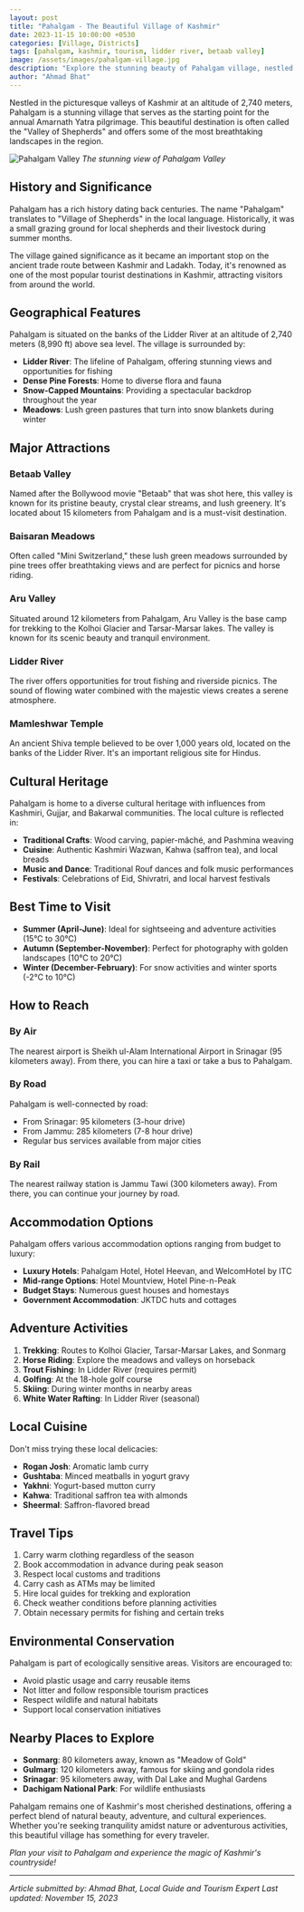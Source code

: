 ```yaml
---
layout: post
title: "Pahalgam - The Beautiful Village of Kashmir"
date: 2023-11-15 10:00:00 +0530
categories: [Village, Districts]
tags: [pahalgam, kashmir, tourism, lidder river, betaab valley]
image: /assets/images/pahalgam-village.jpg
description: "Explore the stunning beauty of Pahalgam village, nestled in the heart of Kashmir valley, known for its pristine landscapes, Lidder River, and rich cultural heritage."
author: "Ahmad Bhat"
---
```


Nestled in the picturesque valleys of Kashmir at an altitude of 2,740 meters, Pahalgam is a stunning village that serves as the starting point for the annual Amarnath Yatra pilgrimage. This beautiful destination is often called the "Valley of Shepherds" and offers some of the most breathtaking landscapes in the region.

![Pahalgam Valley](/assets/images/pahalgam-valley.jpg)
*The stunning view of Pahalgam Valley*

<!--more-->

## History and Significance

Pahalgam has a rich history dating back centuries. The name "Pahalgam" translates to "Village of Shepherds" in the local language. Historically, it was a small grazing ground for local shepherds and their livestock during summer months.

The village gained significance as it became an important stop on the ancient trade route between Kashmir and Ladakh. Today, it's renowned as one of the most popular tourist destinations in Kashmir, attracting visitors from around the world.

## Geographical Features

Pahalgam is situated on the banks of the Lidder River at an altitude of 2,740 meters (8,990 ft) above sea level. The village is surrounded by:

- **Lidder River**: The lifeline of Pahalgam, offering stunning views and opportunities for fishing
- **Dense Pine Forests**: Home to diverse flora and fauna
- **Snow-Capped Mountains**: Providing a spectacular backdrop throughout the year
- **Meadows**: Lush green pastures that turn into snow blankets during winter

## Major Attractions

### Betaab Valley
Named after the Bollywood movie "Betaab" that was shot here, this valley is known for its pristine beauty, crystal clear streams, and lush greenery. It's located about 15 kilometers from Pahalgam and is a must-visit destination.

### Baisaran Meadows
Often called "Mini Switzerland," these lush green meadows surrounded by pine trees offer breathtaking views and are perfect for picnics and horse riding.

### Aru Valley
Situated around 12 kilometers from Pahalgam, Aru Valley is the base camp for trekking to the Kolhoi Glacier and Tarsar-Marsar lakes. The valley is known for its scenic beauty and tranquil environment.

### Lidder River
The river offers opportunities for trout fishing and riverside picnics. The sound of flowing water combined with the majestic views creates a serene atmosphere.

### Mamleshwar Temple
An ancient Shiva temple believed to be over 1,000 years old, located on the banks of the Lidder River. It's an important religious site for Hindus.

## Cultural Heritage

Pahalgam is home to a diverse cultural heritage with influences from Kashmiri, Gujjar, and Bakarwal communities. The local culture is reflected in:

- **Traditional Crafts**: Wood carving, papier-mâché, and Pashmina weaving
- **Cuisine**: Authentic Kashmiri Wazwan, Kahwa (saffron tea), and local breads
- **Music and Dance**: Traditional Rouf dances and folk music performances
- **Festivals**: Celebrations of Eid, Shivratri, and local harvest festivals

## Best Time to Visit

- **Summer (April-June)**: Ideal for sightseeing and adventure activities (15°C to 30°C)
- **Autumn (September-November)**: Perfect for photography with golden landscapes (10°C to 20°C)
- **Winter (December-February)**: For snow activities and winter sports (-2°C to 10°C)

## How to Reach

### By Air
The nearest airport is Sheikh ul-Alam International Airport in Srinagar (95 kilometers away). From there, you can hire a taxi or take a bus to Pahalgam.

### By Road
Pahalgam is well-connected by road:
- From Srinagar: 95 kilometers (3-hour drive)
- From Jammu: 285 kilometers (7-8 hour drive)
- Regular bus services available from major cities

### By Rail
The nearest railway station is Jammu Tawi (300 kilometers away). From there, you can continue your journey by road.

## Accommodation Options

Pahalgam offers various accommodation options ranging from budget to luxury:

- **Luxury Hotels**: Pahalgam Hotel, Hotel Heevan, and WelcomHotel by ITC
- **Mid-range Options**: Hotel Mountview, Hotel Pine-n-Peak
- **Budget Stays**: Numerous guest houses and homestays
- **Government Accommodation**: JKTDC huts and cottages

## Adventure Activities

1. **Trekking**: Routes to Kolhoi Glacier, Tarsar-Marsar Lakes, and Sonmarg
2. **Horse Riding**: Explore the meadows and valleys on horseback
3. **Trout Fishing**: In Lidder River (requires permit)
4. **Golfing**: At the 18-hole golf course
5. **Skiing**: During winter months in nearby areas
6. **White Water Rafting**: In Lidder River (seasonal)

## Local Cuisine

Don't miss trying these local delicacies:
- **Rogan Josh**: Aromatic lamb curry
- **Gushtaba**: Minced meatballs in yogurt gravy
- **Yakhni**: Yogurt-based mutton curry
- **Kahwa**: Traditional saffron tea with almonds
- **Sheermal**: Saffron-flavored bread

## Travel Tips

1. Carry warm clothing regardless of the season
2. Book accommodation in advance during peak season
3. Respect local customs and traditions
4. Carry cash as ATMs may be limited
5. Hire local guides for trekking and exploration
6. Check weather conditions before planning activities
7. Obtain necessary permits for fishing and certain treks

## Environmental Conservation

Pahalgam is part of ecologically sensitive areas. Visitors are encouraged to:
- Avoid plastic usage and carry reusable items
- Not litter and follow responsible tourism practices
- Respect wildlife and natural habitats
- Support local conservation initiatives

## Nearby Places to Explore

- **Sonmarg**: 80 kilometers away, known as "Meadow of Gold"
- **Gulmarg**: 120 kilometers away, famous for skiing and gondola rides
- **Srinagar**: 95 kilometers away, with Dal Lake and Mughal Gardens
- **Dachigam National Park**: For wildlife enthusiasts

Pahalgam remains one of Kashmir's most cherished destinations, offering a perfect blend of natural beauty, adventure, and cultural experiences. Whether you're seeking tranquility amidst nature or adventurous activities, this beautiful village has something for every traveler.

*Plan your visit to Pahalgam and experience the magic of Kashmir's countryside!*

---
*Article submitted by: Ahmad Bhat, Local Guide and Tourism Expert*
*Last updated: November 15, 2023*
